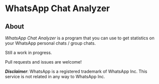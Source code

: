# WhatsApp Chat Analyzer

## About

*WhatsApp Chat Analyzer* is a program that you can use to get statistics on your WhatsApp personal chats / group chats.

Still a work in progress.

Pull requests and issues are welcome!

*__Disclaimer__*: WhatsApp is a registered trademark of WhatsApp Inc. This service is not related in any way to WhatsApp Inc.